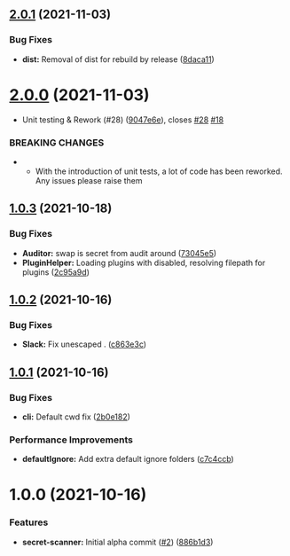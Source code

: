 ## [2.0.1](https://github.com/JoshHiles/secret-scanner/compare/v2.0.0...v2.0.1) (2021-11-03)


### Bug Fixes

* **dist:** Removal of dist for rebuild by release ([8daca11](https://github.com/JoshHiles/secret-scanner/commit/8daca11848b1b7f476d7e6567ef690e42748c1e8))

# [2.0.0](https://github.com/JoshHiles/secret-scanner/compare/v1.0.3...v2.0.0) (2021-11-03)


* Unit testing & Rework (#28) ([9047e6e](https://github.com/JoshHiles/secret-scanner/commit/9047e6e551a5d20171626aaed7212649cc29febe)), closes [#28](https://github.com/JoshHiles/secret-scanner/issues/28) [#18](https://github.com/JoshHiles/secret-scanner/issues/18)


### BREAKING CHANGES

* * With the introduction of unit tests, a lot of code has been reworked. Any issues please raise them

## [1.0.3](https://github.com/JoshHiles/secret-scanner/compare/v1.0.2...v1.0.3) (2021-10-18)


### Bug Fixes

* **Auditor:** swap is secret from audit around ([73045e5](https://github.com/JoshHiles/secret-scanner/commit/73045e59fa671af3e828fe77e87386c0c5dbaf26))
* **PluginHelper:** Loading plugins with disabled, resolving filepath for plugins ([2c95a9d](https://github.com/JoshHiles/secret-scanner/commit/2c95a9d9caa2c82504a467f3fe0edae04f0349bc))

## [1.0.2](https://github.com/JoshHiles/secret-scanner/compare/v1.0.1...v1.0.2) (2021-10-16)


### Bug Fixes

* **Slack:** Fix unescaped . ([c863e3c](https://github.com/JoshHiles/secret-scanner/commit/c863e3cb017b193ffb746fe174db4e0852090eba))

## [1.0.1](https://github.com/JoshHiles/secret-scanner/compare/v1.0.0...v1.0.1) (2021-10-16)


### Bug Fixes

* **cli:** Default cwd fix ([2b0e182](https://github.com/JoshHiles/secret-scanner/commit/2b0e18202536908dcdf07076a11e1091412e81b4))


### Performance Improvements

* **defaultIgnore:** Add extra default ignore folders ([c7c4ccb](https://github.com/JoshHiles/secret-scanner/commit/c7c4ccb4b6107f6cf08ecf86f28a09f3ed7daec5))

# 1.0.0 (2021-10-16)


### Features

* **secret-scanner:** Initial alpha commit ([#2](https://github.com/JoshHiles/secret-scanner/issues/2)) ([886b1d3](https://github.com/JoshHiles/secret-scanner/commit/886b1d323da28fdb6e79bd9a108524ce9792bdf1))
